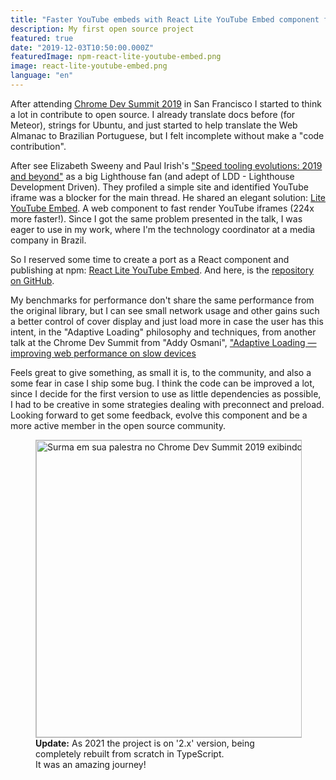 ```yaml
---
title: "Faster YouTube embeds with React Lite YouTube Embed component for React"
description: My first open source project
featured: true
date: "2019-12-03T10:50:00.000Z"
featuredImage: npm-react-lite-youtube-embed.png
image: react-lite-youtube-embed.png
language: "en"
---
```


After attending [Chrome Dev Summit 2019](https://www.youtube.com/watch?v=F1UP7wRCPH8&list=PLNYkxOF6rcIDA1uGhqy45bqlul0VcvKMr) in San Francisco I started to think a lot in contribute to open source. I already translate docs before (for Meteor), strings for Ubuntu, and just started to help translate the Web Almanac to Brazilian Portuguese, but I felt incomplete without make a "code contribution".

After see Elizabeth Sweeny and Paul Irish's ["Speed tooling evolutions: 2019 and beyond"](https://www.youtube.com/watch?v=iaWLXf1FgI0) as a big Lighthouse fan (and adept of LDD - Lighthouse Development Driven). They profiled a simple site and identified YouTube iframe was a blocker for the main thread. He shared an elegant solution: [Lite YouTube Embed](https://github.com/paulirish/lite-youtube-embed). A web component to fast render YouTube iframes (224x more faster!). Since I got the same problem  presented in the talk, I was eager to use in my work, where I'm the technology coordinator at a media company in Brazil.

So I reserved some time to create a port as a React component and publishing at npm: [React Lite YouTube Embed](https://www.npmjs.com/package/react-lite-youtube-embed). And here, is the [repository on GitHub](https://github.com/ibrahimcesar/react-lite-youtube-embed).

My benchmarks for performance don't share the same performance from the original library, but I can see small network usage and other gains such a better control of cover display and just load more in case the user has this intent, in the "Adaptive Loading" philosophy and techniques, from another talk at the Chrome Dev Summit from "Addy Osmani", ["Adaptive Loading — improving web performance on slow devices](https://www.youtube.com/watch?v=puUPpVrIRkc)

Feels great to give something, as small it is, to the community, and also a some fear in case I ship some bug. I think the code can be improved a lot, since I decide for the first version to use as little dependencies as possible, I had to be creative in some strategies dealing with preconnect and preload. Looking forward to get some feedback, evolve this component and be a more active member in the open source community.

<figure class="extend">
    <a href="https://github.com/ibrahimcesar/react-lite-youtube-embed" target="_blank" alt="React Lite YouTube Embed" title="React Lite YouTube Embed"><img src="{{ 'liteyoutube.png' | media(page) }}" width="752" height="475" alt="Surma em sua palestra no Chrome Dev Summit 2019 exibindo celulares com menores capacidades" style="border: 1px solid #BBB" /></a>
    <figcaption><b>Update:</b> As 2021 the project is on '2.x' version, being completely rebuilt from scratch in TypeScript. <br/>It was an amazing journey!</figcaption>
</figure>